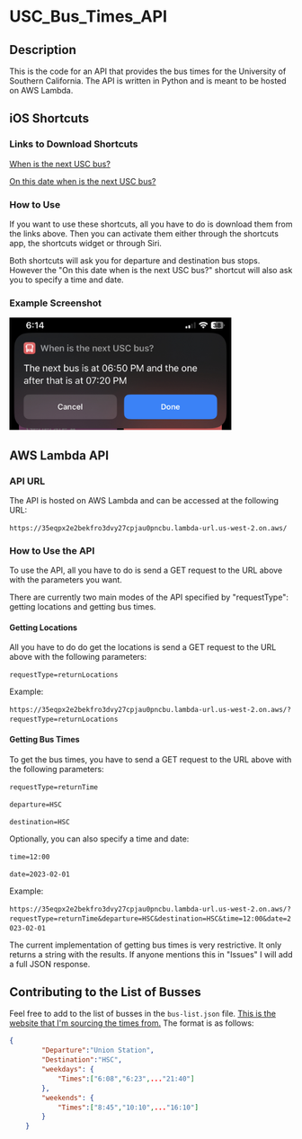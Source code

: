 # USC_Bus_Times_API

## Description

This is the code for an API that provides the bus times for the University of Southern California. The API is written in Python and is meant to be hosted on AWS Lambda.

## iOS Shortcuts

### Links to Download Shortcuts

[When is the next USC bus?](https://www.icloud.com/shortcuts/0c7b2b5b5b5b5b5b5b5b5b5b5b5b5b5b)

[On this date when is the next USC bus?](https://www.icloud.com/shortcuts/0c7b2b5b5b5b5b5b5b5b5b5b5b5b5b5b)

### How to Use

If you want to use these shortcuts, all you have to do is download them from the links above. Then you can activate them either through the shortcuts app, the shortcuts widget or through Siri.

Both shortcuts will ask you for departure and destination bus stops. However the "On this date when is the next USC bus?" shortcut will also ask you to specify a time and date.

### Example Screenshot

<img src="example_result.jpg" height="200">

## AWS Lambda API

### API URL

The API is hosted on AWS Lambda and can be accessed at the following URL:

```https://35eqpx2e2bekfro3dvy27cpjau0pncbu.lambda-url.us-west-2.on.aws/```

### How to Use the API

To use the API, all you have to do is send a GET request to the URL above with the parameters you want.

There are currently two main modes of the API specified by "requestType": getting locations and getting bus times. 

#### Getting Locations

All you have to do do get the locations is send a GET request to the URL above with the following parameters:

```requestType=returnLocations```

Example:

```https://35eqpx2e2bekfro3dvy27cpjau0pncbu.lambda-url.us-west-2.on.aws/?requestType=returnLocations```

#### Getting Bus Times

To get the bus times, you have to send a GET request to the URL above with the following parameters:

```requestType=returnTime```

```departure=HSC```

```destination=HSC```

Optionally, you can also specify a time and date:

```time=12:00```

```date=2023-02-01```

Example:

```https://35eqpx2e2bekfro3dvy27cpjau0pncbu.lambda-url.us-west-2.on.aws/?requestType=returnTime&departure=HSC&destination=HSC&time=12:00&date=2023-02-01```

The current implementation of getting bus times is very restrictive. It only returns a string with the results. If anyone mentions this in "Issues" I will add a full JSON response.

## Contributing to the List of Busses

Feel free to add to the list of busses in the ```bus-list.json``` file. [This is the website that I'm sourcing the times from.](https://transnet.usc.edu/index.php/bus-map-schedules/) The format is as follows:

```json
{
        "Departure":"Union Station",
        "Destination":"HSC",
        "weekdays": {
            "Times":["6:08","6:23",..."21:40"]
        },
        "weekends": {
            "Times":["8:45","10:10",..."16:10"]
        }
    }
```